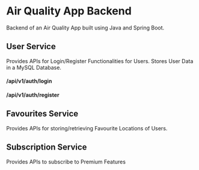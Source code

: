 # Air Quality App Backend

Backend of an Air Quality App built using Java and Spring Boot.

## User Service
Provides APIs for Login/Register Functionalities for Users.
Stores User Data in a MySQL Database.

#### /api/v1/auth/login
#### /api/v1/auth/register

## Favourites Service
Provides APIs for storing/retrieving Favourite Locations of Users.

## Subscription Service
Provides APIs to subscribe to Premium Features

